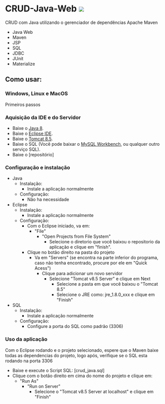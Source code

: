 # CRUD-Java-Web  <img src="https://img.shields.io/badge/java%20-FF0000.svg?&style=for-the-badge&logo=java&logoColor=white"/>
CRUD com Java utilizando o gerenciador de dependências Apache Maven 

- Java Web
- Maven
- JSP
- SQL
- JDBC
- JUnit
- Materialize

## Como usar:
### Windows, Linux e MacOS
Primeiros passos
### Aquisição da IDE e do Servidor
- Baixe o [Java 8](https://www.java.com/pt_BR/download/).
- Baixe o [Eclipse IDE](https://www.eclipse.org/downloads/).
- Baixe o [Tomcat 8.5](https://tomcat.apache.org/download-80.cgi).
- Baixe o SQL (Você pode baixar o [MySQL Workbench](https://dev.mysql.com/downloads/workbench/), ou qualquer outro serviço SQL).
- Baixe o [repositório]
### Configuração e instalação
- Java
  - Instalação:
    - Instale a aplicação normalmente
  - Configuração:
    - Não ha necessidade
- Eclipse
  - Instalação:
    - Instale a aplicação normalmente
  - Configuração:
    - Com o Eclipse iniciado, va em:
      - "File"
        - "Open Projects from File System"
          - Selecione o diretorio que você baixou o repositorio da aplicação e clique em "finish".
    - Clique no botão direito na pasta do projeto
      - Va em "Servers" (se encontra na parte inferior do programa, caso não tenha encontrado, procure por ele em "Quick Acess")
        - Clique para adicionar um novo servidor
          - Selecione "Tomcat v8.5 Server" e clique em Next
            - Selecione a pasta em que você baixou o "Tomcat 8.5"
            - Selecione o JRE como: jre_1.8.0_xxx e clique em "Finish"
- SQL
  - Instalação:
    - Instale a aplicação normalmente
  - Configuração:
    - Configure a porta do SQL como padrão (3306)
    
### Uso da aplicação
Com o Eclipse rodando e o projeto selecionado, espere que o Maven baixe todas as dependencias do projeto, logo após, verifique se o SQL esta rodando na porta 3306
- Baixe e execute o Script SQL: [crud_java.sql]
- Clique com o botão direito em cima do nome do projeto e clique em:
  - "Run As"
    - "Run on Server"
      - Selecione o "Tomcat v8.5 Server at localhost" e clique em "Finish"
